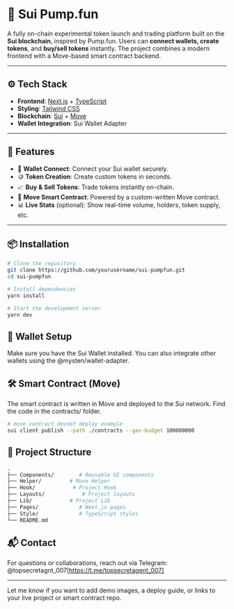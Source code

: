 # 🧪 Sui Pump.fun

A fully on-chain experimental token launch and trading platform built on the **Sui blockchain**, inspired by Pump.fun. Users can **connect wallets, create tokens**, and **buy/sell tokens** instantly. The project combines a modern frontend with a Move-based smart contract backend.

---

## ⚙️ Tech Stack

- **Frontend**: [Next.js](https://nextjs.org/) + [TypeScript](https://www.typescriptlang.org/)
- **Styling**: [Tailwind CSS](https://tailwindcss.com/)
- **Blockchain**: [Sui](https://sui.io/) + [Move](https://move-language.github.io/)
- **Wallet Integration**: Sui Wallet Adapter

---

## 🚀 Features

- 🔐 **Wallet Connect**: Connect your Sui wallet securely.
- 🪙 **Token Creation**: Create custom tokens in seconds.
- 📈 **Buy & Sell Tokens**: Trade tokens instantly on-chain.
- 🔗 **Move Smart Contract**: Powered by a custom-written Move contract.
- 📊 **Live Stats** (optional): Show real-time volume, holders, token supply, etc.

---

## 📦 Installation

```bash
# Clone the repository
git clone https://github.com/yourusername/sui-pumpfun.git
cd sui-pumpfun

# Install dependencies
yarn install

# Start the development server
yarn dev
```

## 🔗 Wallet Setup

Make sure you have the Sui Wallet installed. You can also integrate other wallets using the @mysten/wallet-adapter.

## 🛠️ Smart Contract (Move)

The smart contract is written in Move and deployed to the Sui network. Find the code in the contracts/ folder.

```bash
# move contract devnet deploy example
sui client publish --path ./contracts --gas-budget 100000000
```

## 📁 Project Structure

```graphql
.
├── Components/        # Reusable UI components
├── Helper/         # Move Helper
├── Hook/            # Project Hook
├── Layouts/            # Project layouts
├── Lib/            # Project Lib
├── Pages/             # Next.js pages
├── Style/             # TypeScript styles
└── README.md
```

## 📬 Contact

For questions or collaborations, reach out via Telegram: @topsecretagnt_007[https://t.me/topsecretagent_007]

---

Let me know if you want to add demo images, a deploy guide, or links to your live project or smart contract repo.
